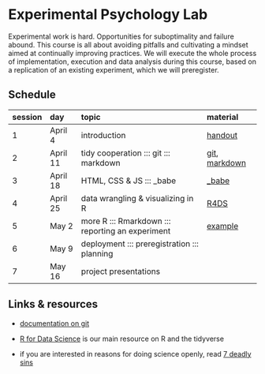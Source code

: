 # Experimental Psychology Lab

Experimental work is hard. Opportunities for suboptimality and failure abound. This course is
all about avoiding pitfalls and cultivating a mindset aimed at continually improving
practices. We will execute the whole process of implementation, execution and data analysis
during this course, based on a replication of an existing experiment, which we will preregister.

## Schedule

session | day | topic | material
:--- | :--- | :--- | :---
1  | April 4 | introduction | [handout](handouts/01_intro.pdf)
2  | April 11 | tidy cooperation ::: git ::: markdown | [git](https://git-scm.com/), [markdown](https://guides.github.com/features/mastering-markdown/) 
3  | April 18 | HTML, CSS & JS ::: \_babe | [\_babe](https://babe-project.github.io/babe_site/index.html)
4  | April 25 | data wrangling & visualizing in R | [R4DS](http://r4ds.had.co.nz)
5  | May 2 | more R ::: Rmarkdown ::: reporting an experiment | [example](handouts/02_expReport.html)
6  | May 9 | deployment ::: preregistration ::: planning |
7  | May 16 |  project presentations | 

## Links & resources

- [documentation on git](https://git-scm.com/doc)

- [R for Data Science](http://r4ds.had.co.nz) is our main resource on R and the tidyverse

- if you are interested in reasons for doing science openly, read [7 deadly sins](https://press.princeton.edu/titles/10970.html)
